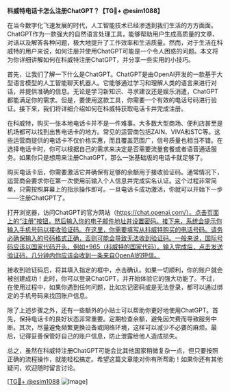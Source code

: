 **科威特电话卡怎么注册ChatGPT？【TG💪+ @esim1088】**

在当今数字化飞速发展的时代，人工智能技术已经渗透到我们生活的方方面面。ChatGPT作为一款强大的自然语言处理工具，能够帮助用户生成高质量的文章、对话以及解答各种问题，极大地提升了工作效率和生活质量。然而，对于生活在科威特的用户来说，如何注册并使用ChatGPT可能是一个令人困惑的问题。本文将为你详细讲解如何在科威特注册ChatGPT，并分享一些实用的小技巧。

首先，让我们了解一下什么是ChatGPT。ChatGPT是由OpenAI开发的一款基于大型语言模型的人工智能聊天机器人。它能够通过学习和理解人类的语言来进行对话，并提供准确的信息。无论是学习新知识、寻求建议还是娱乐消遣，ChatGPT都能满足你的需求。但是，要使用这款工具，你需要一个有效的电话号码进行验证。接下来，我们将详细介绍如何在科威特获取电话卡并完成注册。

在科威特，购买一张本地电话卡并不是一件难事。大多数大型商场、便利店甚至是机场都可以找到出售电话卡的地方。常见的运营商包括ZAIN、VIVA和STC等。这些运营商提供的电话卡不仅价格实惠，而且覆盖范围广，信号质量也相当不错。在选择电话卡时，你可以根据自己的需求来决定是否需要流量套餐或者语音通话服务。如果你只是想用来注册ChatGPT，那么一张基础版的电话卡就足够了。

购买电话卡后，你需要激活它并确保有足够的余额用于接收验证码。通常情况下，运营商会要求你在第一次使用前输入个人信息并完成实名认证。这个过程非常简单，只需按照屏幕上的指示操作即可。一旦电话卡成功激活，你就可以开始下一步——注册ChatGPT了。

打开浏览器，访问ChatGPT的官方网站（https://chat.openai.com/）。点击页面上的“注册”按钮，然后输入你的电子邮件地址并设置密码。接下来，系统会提示你输入手机号码以接收验证码。在这里，你需要填写从科威特购买的电话号码。请务必确保输入的号码格式正确，否则可能会导致无法收到验证码。一般来说，国际号码应该以国家代码开头，例如+965（科威特的国家代码）。输入完成后，点击发送验证码，几分钟内你应该会收到一条来自OpenAI的短信。

接收到验证码后，将其填入指定的框中，点击确认。如果一切顺利，你的账户就会被创建成功！此时，你可以登录ChatGPT，并开始体验它的强大功能了。不过，在使用过程中，如果你遇到任何问题，比如忘记密码或是无法登录，都可以通过绑定的手机号码来找回账户信息。

除了上述步骤之外，还有一些额外的小贴士可以帮助你更好地使用ChatGPT。首先，保持电话卡的良好状态非常重要。定期检查余额，避免因欠费而导致服务中断。其次，尽量避免频繁更换设备或网络环境，这样可以减少不必要的麻烦。最后，记得妥善保管好自己的账户信息，防止泄露给他人造成损失。

总之，虽然在科威特注册ChatGPT可能会比其他国家稍微复杂一点，但只要按照正确的流程操作，就能轻松搞定。希望这篇文章能对你有所帮助！如果你还有其他疑问，欢迎随时留言讨论。

[[TG💪+ @esim1088](https://t.me/s/esim1088) ![Image](https://i.postimg.cc/4NQfJmqS/Snipaste-2025-05-13-00-14-12.png)]